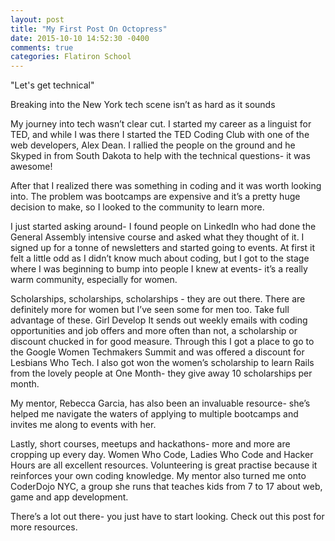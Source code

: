 ```yaml
---
layout: post
title: "My First Post On Octopress"
date: 2015-10-10 14:52:30 -0400
comments: true
categories: Flatiron School
---
```

"Let's get technical"

Breaking into the New York tech scene isn’t as hard as it sounds

My journey into tech wasn’t clear cut. I started my career as a linguist for TED, and while I was there I started the TED Coding Club with one of the web developers, Alex Dean. I rallied the people on the ground and he Skyped in from South Dakota to help with the technical questions- it was awesome!

After that I realized there was something in coding and it was worth looking into. The problem was bootcamps are expensive and it’s a pretty huge decision to make, so I looked to the community to learn more.

I just started asking around- I found people on LinkedIn who had done the General Assembly intensive course and asked what they thought of it. I signed up for a tonne of newsletters and started going to events. At first it felt a little odd as I didn’t know much about coding, but I got to the stage where I was beginning to bump into people I knew at events- it’s a really warm community, especially for women.

Scholarships, scholarships, scholarships - they are out there. There are definitely more for women but I’ve seen some for men too. Take full advantage of these. Girl Develop It sends out weekly emails with coding opportunities and job offers and more often than not, a scholarship or discount chucked in for good measure. Through this I got a place to go to the Google Women Techmakers Summit and was offered a discount for Lesbians Who Tech. I also got won the women’s scholarship to learn Rails from the lovely people at One Month- they give away 10 scholarships per month.

My mentor, Rebecca Garcia, has also been an invaluable resource- she’s helped me navigate the waters of applying to multiple bootcamps and invites me along to events with her. 

Lastly, short courses, meetups and hackathons- more and more are cropping up every day. Women Who Code, Ladies Who Code and Hacker Hours are all excellent resources. Volunteering is great practise because it reinforces your own coding knowledge. My mentor also turned me onto CoderDojo NYC, a group she runs that teaches kids from 7 to 17 about web, game and app development. 

There’s a lot out there- you just have to start looking. Check out this post for more resources.
